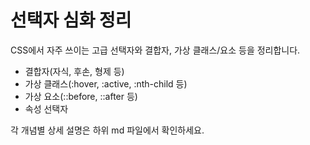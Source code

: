 # 선택자 심화 정리

CSS에서 자주 쓰이는 고급 선택자와 결합자, 가상 클래스/요소 등을 정리합니다.

- 결합자(자식, 후손, 형제 등)
- 가상 클래스(:hover, :active, :nth-child 등)
- 가상 요소(::before, ::after 등)
- 속성 선택자

각 개념별 상세 설명은 하위 md 파일에서 확인하세요.
